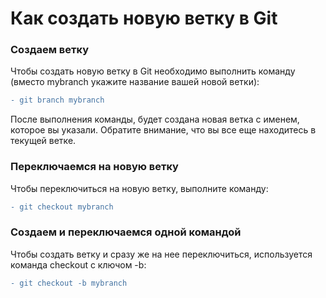 # Как создать новую ветку в Git

### Создаем ветку
Чтобы создать новую ветку в Git необходимо выполнить команду (вместо mybranch укажите название вашей новой ветки):

```diff
- git branch mybranch
```

После выполнения команды, будет создана новая ветка с именем, которое вы указали. Обратите внимание, что вы все еще находитесь в текущей ветке.

### Переключаемся на новую ветку
Чтобы переключиться на новую ветку, выполните команду:

```diff
- git checkout mybranch
```

### Создаем и переключаемся одной командой
Чтобы создать ветку и сразу же на нее переключиться, используется команда checkout с ключом -b:

```diff
- git checkout -b mybranch
```
